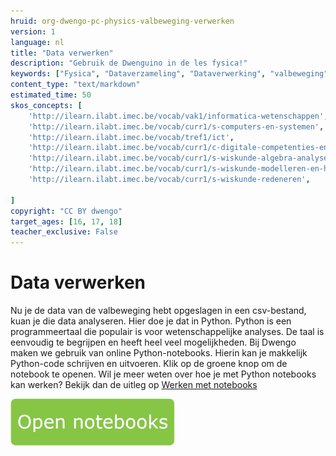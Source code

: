```yaml
---
hruid: org-dwengo-pc-physics-valbeweging-verwerken
version: 1
language: nl
title: "Data verwerken"
description: "Gebruik de Dwenguino in de les fysica!"
keywords: ["Fysica", "Dataverzameling", "Dataverwerking", "valbeweging", "Python", "modelleren"]
content_type: "text/markdown"
estimated_time: 50
skos_concepts: [
    'http://ilearn.ilabt.imec.be/vocab/vak1/informatica-wetenschappen', 
    'http://ilearn.ilabt.imec.be/vocab/curr1/s-computers-en-systemen',
    'http://ilearn.ilabt.imec.be/vocab/tref1/ict',
    'http://ilearn.ilabt.imec.be/vocab/curr1/c-digitale-competenties-en-mediawijsheid',
    'http://ilearn.ilabt.imec.be/vocab/curr1/s-wiskunde-algebra-analyse',
    'http://ilearn.ilabt.imec.be/vocab/curr1/s-wiskunde-modelleren-en-heuristiek',
    'http://ilearn.ilabt.imec.be/vocab/curr1/s-wiskunde-redeneren',

]
copyright: "CC BY dwengo"
target_ages: [16, 17, 18]
teacher_exclusive: False
---
```


# Data verwerken

Nu je de data van de valbeweging hebt opgeslagen in een csv-bestand, kuan je die data analyseren. Hier doe je dat in Python. Python is een programmeertaal die populair is voor wetenschappelijke analyses. De taal is eenvoudig te begrijpen en heeft heel veel mogelijkheden. Bij Dwengo maken we gebruik van online Python-notebooks. Hierin kan je makkelijk Python-code schrijven en uitvoeren. Klik op de groene knop om de notebook te openen. Wil je meer weten over hoe je met Python notebooks kan werken? Bekijk dan de uitleg op [Werken met notebooks](https://dwengo.org/learning-path.html?hruid=pn_werking&language=nl&te=true&source_page=%2Fkiks%2F&source_title=%20KIKS#pn_werkingnotebooks;nl;3)

[![](images/Knop.png "Knop")](https://kiks.ilabt.imec.be/hub/tmplogin?id=physical_computing_fysica_valbeweging "Notebooks Werking")
